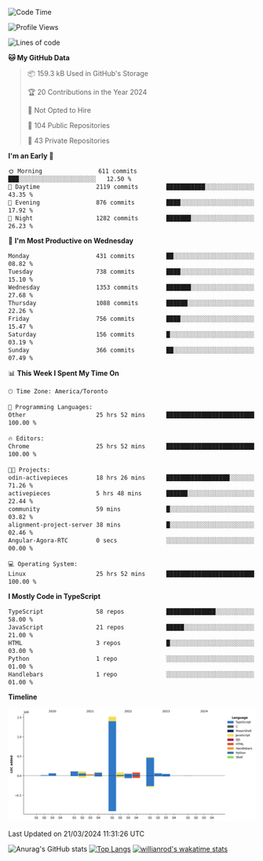 <!--START_SECTION:waka-->
![Code Time](http://img.shields.io/badge/Code%20Time-1%2C327%20hrs%2035%20mins-blue)

![Profile Views](http://img.shields.io/badge/Profile%20Views-0-blue)

![Lines of code](https://img.shields.io/badge/From%20Hello%20World%20I%27ve%20Written-2.7%20million%20lines%20of%20code-blue)

**🐱 My GitHub Data** 

> 📦 159.3 kB Used in GitHub's Storage 
 > 
> 🏆 20 Contributions in the Year 2024
 > 
> 🚫 Not Opted to Hire
 > 
> 📜 104 Public Repositories 
 > 
> 🔑 43 Private Repositories 
 > 
**I'm an Early 🐤** 

```text
🌞 Morning                611 commits         ███░░░░░░░░░░░░░░░░░░░░░░   12.50 % 
🌆 Daytime                2119 commits        ███████████░░░░░░░░░░░░░░   43.35 % 
🌃 Evening                876 commits         ████░░░░░░░░░░░░░░░░░░░░░   17.92 % 
🌙 Night                  1282 commits        ███████░░░░░░░░░░░░░░░░░░   26.23 % 
```
📅 **I'm Most Productive on Wednesday** 

```text
Monday                   431 commits         ██░░░░░░░░░░░░░░░░░░░░░░░   08.82 % 
Tuesday                  738 commits         ████░░░░░░░░░░░░░░░░░░░░░   15.10 % 
Wednesday                1353 commits        ███████░░░░░░░░░░░░░░░░░░   27.68 % 
Thursday                 1088 commits        ██████░░░░░░░░░░░░░░░░░░░   22.26 % 
Friday                   756 commits         ████░░░░░░░░░░░░░░░░░░░░░   15.47 % 
Saturday                 156 commits         █░░░░░░░░░░░░░░░░░░░░░░░░   03.19 % 
Sunday                   366 commits         ██░░░░░░░░░░░░░░░░░░░░░░░   07.49 % 
```


📊 **This Week I Spent My Time On** 

```text
🕑︎ Time Zone: America/Toronto

💬 Programming Languages: 
Other                    25 hrs 52 mins      █████████████████████████   100.00 % 

🔥 Editors: 
Chrome                   25 hrs 52 mins      █████████████████████████   100.00 % 

🐱‍💻 Projects: 
odin-activepieces        18 hrs 26 mins      ██████████████████░░░░░░░   71.26 % 
activepieces             5 hrs 48 mins       ██████░░░░░░░░░░░░░░░░░░░   22.44 % 
community                59 mins             █░░░░░░░░░░░░░░░░░░░░░░░░   03.82 % 
alignment-project-server 38 mins             █░░░░░░░░░░░░░░░░░░░░░░░░   02.46 % 
Angular-Agora-RTC        0 secs              ░░░░░░░░░░░░░░░░░░░░░░░░░   00.00 % 

💻 Operating System: 
Linux                    25 hrs 52 mins      █████████████████████████   100.00 % 
```

**I Mostly Code in TypeScript** 

```text
TypeScript               58 repos            ██████████████░░░░░░░░░░░   58.00 % 
JavaScript               21 repos            █████░░░░░░░░░░░░░░░░░░░░   21.00 % 
HTML                     3 repos             █░░░░░░░░░░░░░░░░░░░░░░░░   03.00 % 
Python                   1 repo              ░░░░░░░░░░░░░░░░░░░░░░░░░   01.00 % 
Handlebars               1 repo              ░░░░░░░░░░░░░░░░░░░░░░░░░   01.00 % 
```



**Timeline**

![Lines of Code chart](https://raw.githubusercontent.com/wise-introvert/wise-introvert/master/assets/bar_graph.png)


 Last Updated on 21/03/2024 11:31:26 UTC
<!--END_SECTION:waka-->

![Anurag's GitHub stats](https://github-readme-stats.vercel.app/api?username=wise-introvert&count_private=true&show_icons=true)
[![Top Langs](https://github-readme-stats.vercel.app/api/top-langs/?username=wise-introvert&langs_count=10)](https://github.com/anuraghazra/github-readme-stats)
[![willianrod's wakatime stats](https://github-readme-stats.vercel.app/api/wakatime?username=wiseintrovert)](https://github.com/anuraghazra/github-readme-stats)
